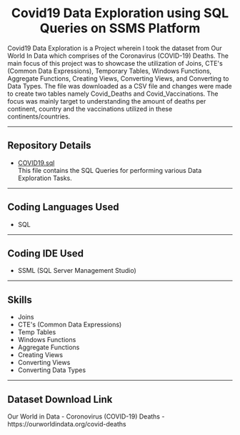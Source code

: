 <h1 align="center"> Covid19 Data Exploration using SQL Queries on SSMS Platform</h1>

<p> Covid19 Data Exploration is a Project wherein I took the dataset from Our World In Data which comprises of the Coronavirus (COVID-19) Deaths. The main focus of this project was to showcase the utilization of Joins, CTE's (Common Data Expressions), Temporary Tables, Windows Functions, Aggregate Functions, Creating Views, Converting Views, and Converting to Data Types. The file was downloaded as a CSV file and changes were made to create two tables namely Covid_Deaths and Covid_Vaccinations. The focus was mainly target to understanding the amount of deaths per continent, country and the vaccinations utilized in these continents/countries. <p>
  
 <hr>

<h2> Repository Details </h2>

- [COVID19.sql](https://github.com/desireedmello/PortfolioProjects-Covid19DataExploration/blob/39830b8b926a460d67473bb9bd04ec0a16bfc3f4/COVID19.sql) <br>
This file contains the SQL Queries for performing various Data Exploration Tasks.

<hr>

<h2>Coding Languages Used</h2>

- SQL

<hr>

<h2>Coding IDE Used</h2>

- SSML (SQL Server Management Studio)

<hr>

<h2>Skills</h2>

- Joins
- CTE's (Common Data Expressions)
- Temp Tables
- Windows Functions
- Aggregate Functions
- Creating Views
- Converting Views
- Converting Data Types

<hr>

<h2>Dataset Download Link</h2>
Our World in Data - Coronovirus (COVID-19) Deaths - https://ourworldindata.org/covid-deaths
